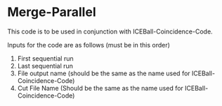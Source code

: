 # Merge-Parallel

This code is to be used in conjunction with ICEBall-Coincidence-Code.

Inputs for the code are as follows (must be in this order)
1. First sequential run
2. Last sequential run
3. File output name (should be the same as the name used for ICEBall-Coincidence-Code)
4. Cut File Name (Should be the same as the name used for ICEBall-Coincidence-Code)